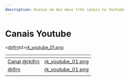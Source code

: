 ```yaml
---
description: Acesse um dos meus três canais no Youtube
---
```


# Canais Youtube



<table data-view="cards"><thead><tr><th data-type="content-ref"></th><th data-hidden data-card-cover data-type="files"></th></tr></thead><tbody><tr><td><a href="https://www.youtube.com/@rkifrn">Canal @rkifrn</a></td><td><a href="../.gitbook/assets/rk_youtube_01.png">rk_youtube_01.png</a></td></tr><tr><td><a href="https://www.youtube.com/@rkifrn">@ifrn</a></td><td><a href="../.gitbook/assets/rk_youtube_01.png">rk_youtube_01.png</a></td></tr><tr><td></td><<a href="https://www.youtube.com/@rkifrn">@ifrn</a>td><a href="../.gitbook/assets/rk_youtube_01.png">rk_youtube_01.png</a></td></tr></tbody></table>
